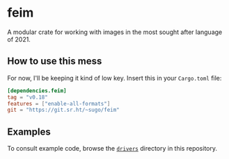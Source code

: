 # feim

A modular crate for working with images in the most sought after
language of 2021.

## How to use this mess

For now, I'll be keeping it kind of low key. Insert this
in your `Cargo.toml` file:

```toml
[dependencies.feim]
tag = "v0.18"
features = ["enable-all-formats"]
git = "https://git.sr.ht/~sugo/feim"
```

## Examples

To consult example code, browse the [`drivers`](drivers/) directory
in this repository.
